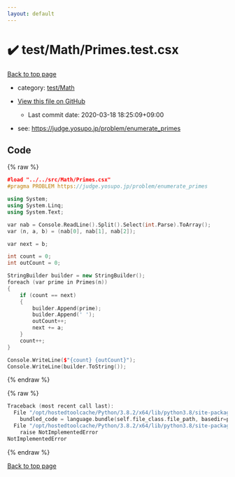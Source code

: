 ```yaml
---
layout: default
---
```


<!-- mathjax config similar to math.stackexchange -->
<script type="text/javascript" async
  src="https://cdnjs.cloudflare.com/ajax/libs/mathjax/2.7.5/MathJax.js?config=TeX-MML-AM_CHTML">
</script>
<script type="text/x-mathjax-config">
  MathJax.Hub.Config({
    TeX: { equationNumbers: { autoNumber: "AMS" }},
    tex2jax: {
      inlineMath: [ ['$','$'] ],
      processEscapes: true
    },
    "HTML-CSS": { matchFontHeight: false },
    displayAlign: "left",
    displayIndent: "2em"
  });
</script>

<script type="text/javascript" src="https://cdnjs.cloudflare.com/ajax/libs/jquery/3.4.1/jquery.min.js"></script>
<script src="https://cdn.jsdelivr.net/npm/jquery-balloon-js@1.1.2/jquery.balloon.min.js" integrity="sha256-ZEYs9VrgAeNuPvs15E39OsyOJaIkXEEt10fzxJ20+2I=" crossorigin="anonymous"></script>
<script type="text/javascript" src="../../../assets/js/copy-button.js"></script>
<link rel="stylesheet" href="../../../assets/css/copy-button.css" />


# :heavy_check_mark: test/Math/Primes.test.csx

<a href="../../../index.html">Back to top page</a>

* category: <a href="../../../index.html#0ba367c54975d4d64b0fb7b549b398e6">test/Math</a>
* <a href="{{ site.github.repository_url }}/blob/master/test/Math/Primes.test.csx">View this file on GitHub</a>
    - Last commit date: 2020-03-18 18:25:09+09:00


* see: <a href="https://judge.yosupo.jp/problem/enumerate_primes">https://judge.yosupo.jp/problem/enumerate_primes</a>


## Code

<a id="unbundled"></a>
{% raw %}
```cpp
﻿#load "../../src/Math/Primes.csx"
#pragma PROBLEM https://judge.yosupo.jp/problem/enumerate_primes

using System;
using System.Linq;
using System.Text;

var nab = Console.ReadLine().Split().Select(int.Parse).ToArray();
var (n, a, b) = (nab[0], nab[1], nab[2]);

var next = b;

int count = 0;
int outCount = 0;

StringBuilder builder = new StringBuilder();
foreach (var prime in Primes(n))
{
    if (count == next)
    {
        builder.Append(prime);
        builder.Append(' ');
        outCount++;
        next += a;
    }
    count++;
}

Console.WriteLine($"{count} {outCount}");
Console.WriteLine(builder.ToString());

```
{% endraw %}

<a id="bundled"></a>
{% raw %}
```cpp
Traceback (most recent call last):
  File "/opt/hostedtoolcache/Python/3.8.2/x64/lib/python3.8/site-packages/onlinejudge_verify/docs.py", line 340, in write_contents
    bundled_code = language.bundle(self.file_class.file_path, basedir=pathlib.Path.cwd())
  File "/opt/hostedtoolcache/Python/3.8.2/x64/lib/python3.8/site-packages/onlinejudge_verify/languages/csharpscript.py", line 108, in bundle
    raise NotImplementedError
NotImplementedError

```
{% endraw %}

<a href="../../../index.html">Back to top page</a>

